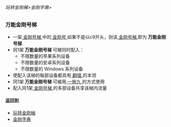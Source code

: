 ###### 玩转金刚梯>金刚字典>

### 万能金刚号梯

- 一架[ 金刚号梯 ](https://github.com/a2zitpro/web/blob/master/LadderFree/kkDictionary/KKLadderKKID.md)中的[ 金刚号 ](https://github.com/a2zitpro/web/blob/master/LadderFree/kkDictionary/KKID.md)如果不是以c9开头，则该[ 金刚号梯 ](https://github.com/a2zitpro/web/blob/master/LadderFree/kkDictionary/KKLadderKKID.md)即为<strong> 万能金刚号梯 </strong>
- 同1架<strong> 万能金刚号梯 </strong>可被同时配入：
  - 不限数量的苹果系列设备
  - 不限数量的安卓系列设备
  - 不限数量的 Windows 系列设备
- 使配入该梯的每部设备都具有[ 翻墙 ](https://github.com/a2zitpro/web/blob/master/LadderFree/kkDictionary/OverTheWall.md)的本领
- 同1架<strong> 万能金刚号梯 </strong>可被用[ 一拖九 ](https://github.com/a2zitpro/web/blob/master/LadderFree/kkDictionary/OneForNine.md)的方式使用
- 配入同1架[ 金刚号梯 ](https://github.com/a2zitpro/web/blob/master/LadderFree/kkDictionary/KKLadderKKID.md)的多部设备共享该梯内流量

#### 返回到
- [玩转金刚梯](https://github.com/a2zitpro/web/blob/master/LadderFree/A.md)
- [金刚字典](https://github.com/a2zitpro/web/blob/master/LadderFree/kkDictionary/KKDictionary.md)
